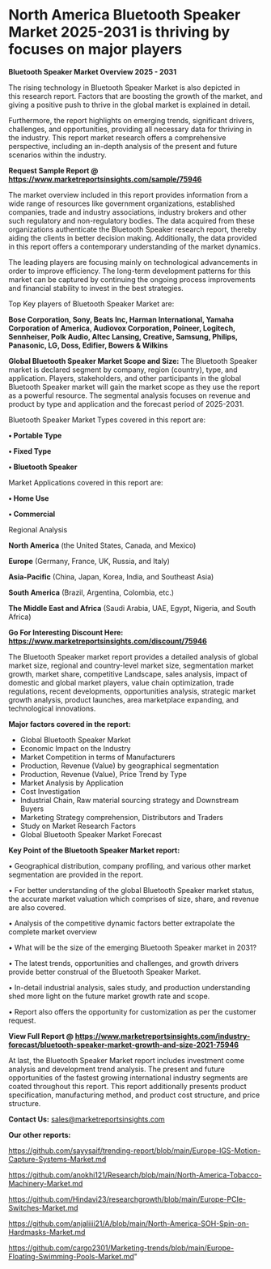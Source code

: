 # North America Bluetooth Speaker Market 2025-2031 is thriving by focuses on major players

<Strong> Bluetooth Speaker Market Overview 2025 - 2031</strong>

The rising technology in Bluetooth Speaker Market is also depicted in this research report. Factors that are boosting the growth of the market, and giving a positive push to thrive in the global market is explained in detail.

Furthermore, the report highlights on emerging trends, significant drivers, challenges, and opportunities, providing all necessary data for thriving in the industry. This report market research offers a comprehensive perspective, including an in-depth analysis of the present and future scenarios within the industry.

<strong>Request Sample Report @ <a href=https://www.marketreportsinsights.com/sample/75946>https://www.marketreportsinsights.com/sample/75946</a></strong>

The market overview included in this report provides information from a wide range of resources like government organizations, established companies, trade and industry associations, industry brokers and other such regulatory and non-regulatory bodies. The data acquired from these organizations authenticate the Bluetooth Speaker research report, thereby aiding the clients in better decision making. Additionally, the data provided in this report offers a contemporary understanding of the market dynamics.

The leading players are focusing mainly on technological advancements in order to improve efficiency. The long-term development patterns for this market can be captured by continuing the ongoing process improvements and financial stability to invest in the best strategies.

Top Key players of Bluetooth Speaker Market are:

<strong>Bose Corporation, Sony, Beats Inc, Harman International, Yamaha Corporation of America, Audiovox Corporation, Poineer, Logitech, Sennheiser, Polk Audio, Altec Lansing, Creative, Samsung, Philips, Panasonic, LG, Doss, Edifier, Bowers & Wilkins</strong>

<strong><b>Global Bluetooth Speaker Market Scope and Size:</b></strong>
The Bluetooth Speaker market is declared segment by company, region (country), type, and application. Players, stakeholders, and other participants in the global Bluetooth Speaker market will gain the market scope as they use the report as a powerful resource. The segmental analysis focuses on revenue and product by type and application and the forecast period of 2025-2031.

Bluetooth Speaker Market Types covered in this report are:

<strong>• Portable Type

• Fixed Type

• Bluetooth Speaker</strong>

Market Applications covered in this report are:

<strong>• Home Use

• Commercial</strong> 

Regional Analysis

<strong>North America</strong> (the United States, Canada, and Mexico)

<strong>Europe</strong> (Germany, France, UK, Russia, and Italy)

<strong>Asia-Pacific</strong> (China, Japan, Korea, India, and Southeast Asia)

<strong>South America</strong> (Brazil, Argentina, Colombia, etc.)

<strong>The Middle East and Africa</strong> (Saudi Arabia, UAE, Egypt, Nigeria, and South Africa)

<strong>Go For Interesting Discount Here: <a href=https://www.marketreportsinsights.com/discount/75946>https://www.marketreportsinsights.com/discount/75946</a></strong>

The Bluetooth Speaker market report provides a detailed analysis of global market size, regional and country-level market size, segmentation market growth, market share, competitive Landscape, sales analysis, impact of domestic and global market players, value chain optimization, trade regulations, recent developments, opportunities analysis, strategic market growth analysis, product launches, area marketplace expanding, and technological innovations.

<strong><b>Major factors covered in the report:</b></strong>
<ul>
  <li>Global Bluetooth Speaker Market </li>
  <li>Economic Impact on the Industry</li>
  <li>Market Competition in terms of Manufacturers</li>
  <li>Production, Revenue (Value) by geographical segmentation</li>
  <li>Production, Revenue (Value), Price Trend by Type</li>
  <li>Market Analysis by Application</li>
  <li>Cost Investigation</li>
  <li>Industrial Chain, Raw material sourcing strategy and Downstream Buyers</li>
  <li>Marketing Strategy comprehension, Distributors and Traders</li>
  <li>Study on Market Research Factors</li>
  <li>Global Bluetooth Speaker Market Forecast</li>
</ul>

<strong><b>Key Point of the Bluetooth Speaker Market report:</b></strong>

• Geographical distribution, company profiling, and various other market segmentation are provided in the report.

• For better understanding of the global Bluetooth Speaker market status, the accurate market valuation which comprises of size, share, and revenue are also covered.

• Analysis of the competitive dynamic factors better extrapolate the complete market overview

• What will be the size of the emerging Bluetooth Speaker market in 2031?

• The latest trends, opportunities and challenges, and growth drivers provide better construal of the Bluetooth Speaker Market.

• In-detail industrial analysis, sales study, and production understanding shed more light on the future market growth rate and scope.

• Report also offers the opportunity for customization as per the customer request.

<strong><b>View Full Report @ <a href=https://www.marketreportsinsights.com/industry-forecast/bluetooth-speaker-market-growth-and-size-2021-75946>https://www.marketreportsinsights.com/industry-forecast/bluetooth-speaker-market-growth-and-size-2021-75946</a></b></strong>


At last, the Bluetooth Speaker Market report includes investment come analysis and development trend analysis. The present and future opportunities of the fastest growing international industry segments are coated throughout this report. This report additionally presents product specification, manufacturing method, and product cost structure, and price structure.

<strong>Contact Us:</strong>
sales@marketreportsinsights.com

<strong>Our other reports:</strong>

<a href=https://github.com/sayysaif/trending-report/blob/main/Europe-IGS-Motion-Capture-Systems-Market.md>https://github.com/sayysaif/trending-report/blob/main/Europe-IGS-Motion-Capture-Systems-Market.md</a>

<a href=https://github.com/anokhi121/Research/blob/main/North-America-Tobacco-Machinery-Market.md>https://github.com/anokhi121/Research/blob/main/North-America-Tobacco-Machinery-Market.md</a>

<a href=https://github.com/Hindavi23/researchgrowth/blob/main/Europe-PCIe-Switches-Market.md>https://github.com/Hindavi23/researchgrowth/blob/main/Europe-PCIe-Switches-Market.md</a>

<a href=https://github.com/anjaliiii21/A/blob/main/North-America-SOH-Spin-on-Hardmasks-Market.md>https://github.com/anjaliiii21/A/blob/main/North-America-SOH-Spin-on-Hardmasks-Market.md</a>

<a href=https://github.com/cargo2301/Marketing-trends/blob/main/Europe-Floating-Swimming-Pools-Market.md>https://github.com/cargo2301/Marketing-trends/blob/main/Europe-Floating-Swimming-Pools-Market.md</a>"
